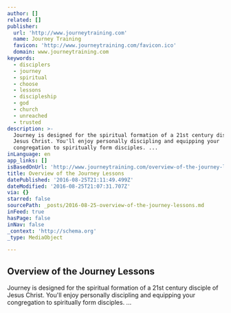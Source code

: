 ```yaml
---
author: []
related: []
publisher:
  url: 'http://www.journeytraining.com'
  name: Journey Training
  favicon: 'http://www.journeytraining.com/favicon.ico'
  domain: www.journeytraining.com
keywords:
  - disciplers
  - journey
  - spiritual
  - choose
  - lessons
  - discipleship
  - god
  - church
  - unreached
  - trusted
description: >-
  Journey is designed for the spiritual formation of a 21st century disciple of
  Jesus Christ. You'll enjoy personally discipling and equipping your
  congregation to spiritually form disciples. ...
inLanguage: en
app_links: []
isBasedOnUrl: 'http://www.journeytraining.com/overview-of-the-journey-lessons.html'
title: Overview of the Journey Lessons
datePublished: '2016-08-25T21:11:49.499Z'
dateModified: '2016-08-25T21:07:31.707Z'
via: {}
starred: false
sourcePath: _posts/2016-08-25-overview-of-the-journey-lessons.md
inFeed: true
hasPage: false
inNav: false
_context: 'http://schema.org'
_type: MediaObject

---
```

<article style=""><h1>Overview of the Journey Lessons</h1><p>Journey is designed for the spiritual formation of a 21st century disciple of Jesus Christ. You'll enjoy personally discipling and equipping your congregation to spiritually form disciples. ...</p></article>